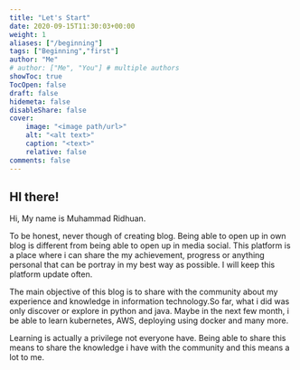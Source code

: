 ```yaml
---
title: "Let's Start"
date: 2020-09-15T11:30:03+00:00
weight: 1
aliases: ["/beginning"]
tags: ["Beginning","first"]
author: "Me"
# author: ["Me", "You"] # multiple authors
showToc: true
TocOpen: false
draft: false
hidemeta: false
disableShare: false
cover:
    image: "<image path/url>"
    alt: "<alt text>"
    caption: "<text>"
    relative: false
comments: false
---
```


## HI there!

Hi, My name is Muhammad Ridhuan.

To be honest, never though of creating blog. Being able to open up in own blog is different from being able to open up in media social. This platform is a place where i can share the my achievement, progress or anything personal that can be portray in my best way as possible. I will keep this platform update often.

The main objective of this blog is to share with the community about my experience and knowledge in information technology.So far, what i did was only discover or explore in python and java. Maybe in the next few month, i be able to learn kubernetes, AWS, deploying using docker and many more.

Learning is actually a privilege not everyone have. Being able to share this means to share the knowledge i have with the community and this means a lot to me.